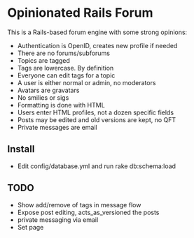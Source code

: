 Opinionated Rails Forum
=======================

This is a Rails-based forum engine with some strong opinions:

 - Authentication is OpenID, creates new profile if needed
 - There are no forums/subforums
 - Topics are tagged
 - Tags are lowercase. By definition
 - Everyone can edit tags for a topic
 - A user is either normal or admin, no moderators
 - Avatars are gravatars
 - No smilies or sigs
 - Formatting is done with HTML
 - Users enter HTML profiles, not a dozen specific fields
 - Posts may be edited and old versions are kept, no QFT
 - Private messages are email

## Install

 - Edit config/database.yml and run rake db:schema:load

## TODO

 - Show add/remove of tags in message flow
 - Expose post editing, acts_as_versioned the posts
 - private messaging via email
 - Set page <title> based on page contents
 - Feeds for new topics (all and by tag), new posts (all and by tag)
 - Live preview of post response
 - Clean up css, style flash messages
 - will_paginate topic, user indexes
 - Create Search page using Google Site Search
 - Admin: option to split topics
 - Mark some tags as usable only by admins
